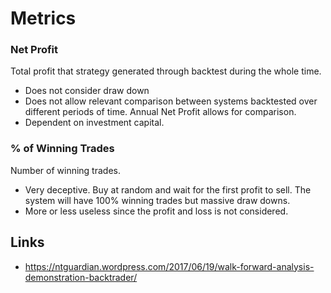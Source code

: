 
# Metrics
### Net Profit
Total profit that strategy generated through backtest during the whole time. 
- Does not consider draw down
- Does not allow relevant comparison between systems backtested over different periods of time. Annual Net Profit allows for comparison.
- Dependent on investment capital.

### % of Winning Trades 
Number of winning trades. 
- Very deceptive. Buy at random and wait for the first profit to sell. The system will have 100% winning trades but massive draw downs.
- More or less useless since the profit and loss is not considered.


## Links
* https://ntguardian.wordpress.com/2017/06/19/walk-forward-analysis-demonstration-backtrader/
